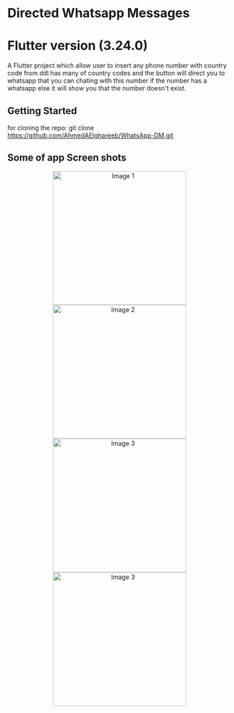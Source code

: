 # Directed Whatsapp Messages 

# Flutter version (3.24.0)

A Flutter project which allow user to insert any phone number with country code from ddl has many of country codes and the button will direct you to whatsapp that you can chating with this number if the number has a whatsapp else it will show you that the number doesn't exist.

## Getting Started
for cloning the repo: git clone https://github.com/AhmedAElghareeb/WhatsApp-DM.git

## Some of app Screen shots

<p align="center">
  <img src="https://github.com/user-attachments/assets/56b612a4-cfea-41a6-a045-ecaa590a6db1" alt="Image 1" width="300"/>
  <img src="https://github.com/user-attachments/assets/de6a6584-b140-43a0-90fa-ef4dd0e89a77" alt="Image 2" width="300"/>
  <img src="https://github.com/user-attachments/assets/f55dacb2-6b57-436e-a010-a4676740d7ae" alt="Image 3" width="300"/>
  <img src="https://github.com/user-attachments/assets/24dc28c7-0bd9-47d6-93a5-72b353a15fbc" alt="Image 3" width="300"/>
</p>
